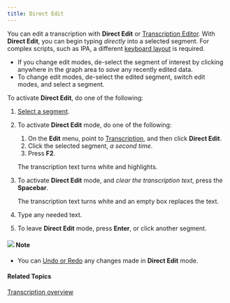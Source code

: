```yaml
---
title: Direct Edit
---
```


You can edit a transcription with **Direct Edit** or [Transcription Editor](transcription/editor). With **Direct Edit**, you can begin typing *directly* into a selected segment. For complex scripts, such as IPA, a different [keyboard layout](transcription/keyboards) is required.

- If you change edit modes, de-select the segment of interest by clicking anywhere in the graph area to *save* any recently edited data.
- To change edit modes, de-select the edited segment, switch edit modes, and select a segment.

To activate **Direct Edit**, do one of the following:

1. [Select a segment](select-segment).
1. To activate **Direct Edit** mode, do one of the following:
   1. On the **Edit** menu, point to [Transcription](transcription/overview), and then click **Direct Edit**.
   1. Click the selected segment, *a second time*.
   1. Press **F2**.

    The transcription text turns white and highlights.

1. To activate **Direct Edit** mode, and *clear the transcription text*, press the **Spacebar**.

    The transcription text turns white and an empty box replaces the text.

1. Type any needed text.
1. To leave **Direct Edit** mode, press **Enter**, or click another segment.

#### ![](../../../images/001.png) **Note**
- You can [Undo or Redo](undo-redo) any changes made in **Direct Edit** mode.

#### **Related Topics**
[Transcription overview](transcription/overview)
